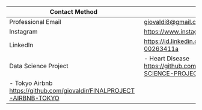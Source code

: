 | Contact Method |  |
| --- | --- |
| Professional Email | giovaldi8@gmail.com |
| Instagram | https://www.instagram.com/giovaldirch/ |
| LinkedIn | https://id.linkedin.com/in/giovaldi-r-00263411a |
| Data Science Project | - Heart Disease https://github.com/giovaldir/DATA-SCIENCE-PROJECT-HEART
- Tokyo Airbnb https://github.com/giovaldir/FINALPROJECT-AIRBNB-TOKYO|
<!--
**giovaldir/giovaldir** is a ✨ _special_ ✨ repository because its `README.md` (this file) appears on your GitHub profile.


